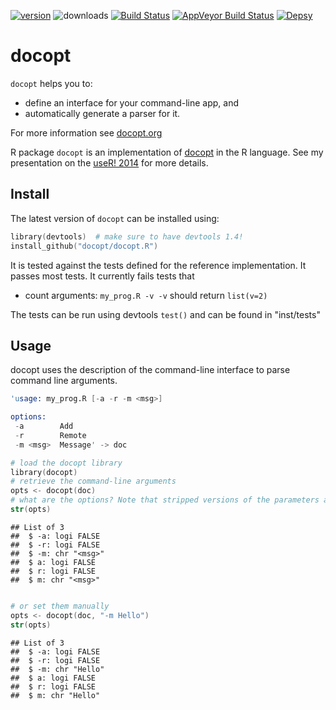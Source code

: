 [![version](https://www.r-pkg.org/badges/version/docopt)](https://cran.r-project.org/package=docopt)
![downloads](https://cranlogs.r-pkg.org/badges/docopt)
[![Build Status](https://travis-ci.org/docopt/docopt.R.svg?branch=master)](https://travis-ci.org/docopt/docopt.R)
[![AppVeyor Build Status](https://ci.appveyor.com/api/projects/status/github/docopt/docopt.R?branch=master&svg=true)](https://ci.appveyor.com/project/docopt/docopt.R)
[![Depsy](http://depsy.org/api/package/cran/docopt/badge.svg)](http://depsy.org/package/r/docopt)

docopt
========================================================

`docopt` helps you to:

- define an interface for your command-line app, and
- automatically generate a parser for it.

For more information see [docopt.org](http://docopt.org)

R package `docopt` is an implementation of [docopt](http://docopt.org) in the R language.
See my presentation on the [useR! 2014](http://www.slideshare.net/EdwindeJonge1/docopt-user2014) for more details.

Install
-------

The latest version of `docopt` can be installed using:

```S
library(devtools)  # make sure to have devtools 1.4!
install_github("docopt/docopt.R")
```


It is tested against the tests defined for the reference implementation.
It passes most tests. It currently fails tests that 

- count arguments: `my_prog.R -v -v` should return `list(v=2)`

The tests can be run using devtools `test()` and can be found in "inst/tests"

Usage
-----

docopt uses the description of the command-line interface to parse command line
arguments.


```S
'usage: my_prog.R [-a -r -m <msg>]

options:
 -a        Add
 -r        Remote
 -m <msg>  Message' -> doc

# load the docopt library
library(docopt)
# retrieve the command-line arguments
opts <- docopt(doc)
# what are the options? Note that stripped versions of the parameters are added to the returned list
str(opts)  
```

```
## List of 3
##  $ -a: logi FALSE
##  $ -r: logi FALSE
##  $ -m: chr "<msg>"
##  $ a: logi FALSE
##  $ r: logi FALSE
##  $ m: chr "<msg>"
```

```S

# or set them manually
opts <- docopt(doc, "-m Hello")
str(opts)
```

```
## List of 3
##  $ -a: logi FALSE
##  $ -r: logi FALSE
##  $ -m: chr "Hello"
##  $ a: logi FALSE
##  $ r: logi FALSE
##  $ m: chr "Hello"
```
